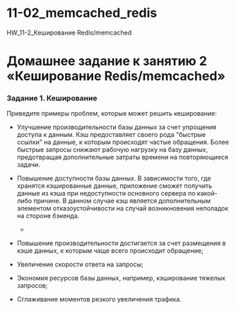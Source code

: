 # 11-02_memcached_redis
HW_11-2_Кеширование Redis/memcached

# Домашнее задание к занятию 2 «Кеширование Redis/memcached»

### Задание 1. Кеширование
Приведите примеры проблем, которые может решить кеширование:

- Улучшение производительности базы данных за счет упрощения доступа к данным. Кэш предоставляет своего рода
  "быстрые ссылки" на данные, к которым происходят частые обращения. Более быстрые запросы снижают рабочую
  нагрузку на базу данных, предотвращая дополнительные затраты времени на повторяющиеся задачи.

- Повышение доступности базы данных. В зависимости того, где хранятся кэшированные данные, приложение сможет
  получить данные из кэша при недоступности основного сервера по какой-либо причине. В данном случае кэш
  является дополнительным элементом отказоустойчивости на случай возникновения неполадок на стороне бэкенда.

  -
  

- Повышение производительности достигается за счет размещения в кэше данных,
  к которым чаще всего происходит обращение;
- Увеличение скорости ответа на запросы;
- Экономия ресурсов базы данных, например, кэширование тяжелых запросов;
- Сглаживание моментов резкого увеличения трафика. 
